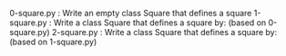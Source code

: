0-square.py : Write an empty class Square that defines a square
1-square.py : Write a class Square that defines a square by: (based on 0-square.py)
2-square.py : Write a class Square that defines a square by: (based on 1-square.py)
